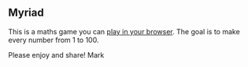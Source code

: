 ## Myriad

This is a maths game you can [play in your browser](https://wainwrightmark.github.io/myriad_rust/). 
The goal is to make every number from 1 to 100.

Please enjoy and share! 
Mark